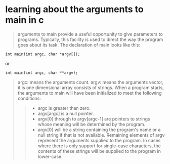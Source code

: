 # learning about the arguments to main in c
> arguments to main provide a useful opportunity to give parameters to programs.
> Typically, this facility is used to direct the way the program goes about its task.
> The declaration of main looks like this:
> 
    int main(int argc, char *argv[]);
or

    int main(int argc, char **argv);
> argc: means the arguments count.
> argv: means the arguments vector, it is one dimensional array consists of strings.
> When a program starts, the arguments to main will have been initialized to meet the following conditions:
>> - argc is greater than zero.
>> - argv[argc] is a null pointer.
>> - argv[0] through to argv[argc-1] are pointers to strings whose meaning will be determined by the program.
>> - argv[0] will be a string containing the program's name or a null string if that is not available. Remaining elements of argv represent the arguments supplied to the program. In cases where there is only support for single-case characters, the contents of these strings will be supplied to the program in lower-case.
